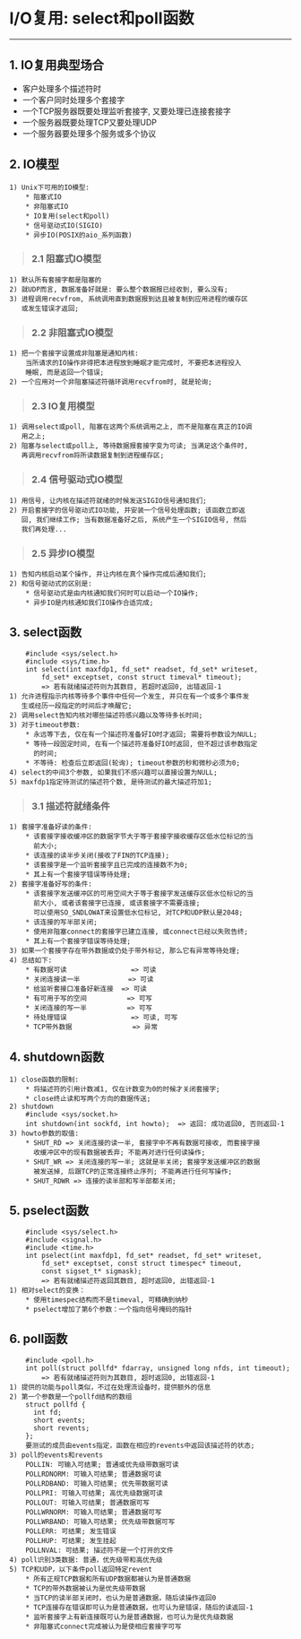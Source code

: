 # **I/O复用: select和poll函数**
***

## **1. IO复用典型场合**
  * 客户处理多个描述符时
  * 一个客户同时处理多个套接字
  * 一个TCP服务器既要处理监听套接字, 又要处理已连接套接字
  * 一个服务器既要处理TCP又要处理UDP
  * 一个服务器要处理多个服务或多个协议


## **2. IO模型**
    1) Unix下可用的IO模型:
        * 阻塞式IO
        * 非阻塞式IO
        * IO复用(select和poll)
        * 信号驱动式IO(SIGIO)
        * 异步IO(POSIX的aio_系列函数)
> ### **2.1 阻塞式IO模型**
    1) 默认所有套接字都是阻塞的
    2) 就UDP而言, 数据准备好就是: 要么整个数据报已经收到, 要么没有;
    3) 进程调用recvfrom, 系统调用直到数据报到达且被复制到应用进程的缓存区
       或发生错误才返回;
> ### **2.2 非阻塞式IO模型**
    1) 把一个套接字设置成非阻塞是通知内核:
        当所请求的IO操作非得把本进程放到睡眠才能完成时, 不要把本进程投入
        睡眠, 而是返回一个错误;
    2) 一个应用对一个非阻塞描述符循环调用recvfrom时, 就是轮询;
> ### **2.3 IO复用模型**
    1) 调用select或poll, 阻塞在这两个系统调用之上, 而不是阻塞在真正的IO调
       用之上;
    2) 阻塞与select或poll上, 等待数据报套接字变为可读; 当满足这个条件时,
       再调用recvfrom将所读数据复制到进程缓存区;
> ### **2.4 信号驱动式IO模型**
    1) 用信号, 让内核在描述符就绪的时候发送SIGIO信号通知我们;
    2) 开启套接字的信号驱动式IO功能, 并安装一个信号处理函数; 该函数立即返
       回, 我们继续工作; 当有数据准备好之后, 系统产生一个SIGIO信号, 然后
       我们再处理...
> ### **2.5 异步IO模型**
    1) 告知内核启动某个操作, 并让内核在真个操作完成后通知我们;
    2) 和信号驱动式的区别是:
        * 信号驱动式是由内核通知我们何时可以启动一个IO操作;
        * 异步IO是内核通知我们IO操作合适完成;


## **3. select函数**
        #include <sys/select.h>
        #include <sys/time.h>
        int select(int maxfdp1, fd_set* readset, fd_set* writeset,
            fd_set* exceptset, const struct timeval* timeout);
            => 若有就绪描述符则为其数目, 若超时返回0, 出错返回-1
    1) 允许进程指示内核等待多个事件中任何一个发生, 并只在有一个或多个事件发
       生或经历一段指定的时间后才唤醒它;
    2) 调用select告知内核对哪些描述符感兴趣以及等待多长时间;
    3) 对于timeout参数:
        * 永远等下去, 仅在有一个描述符准备好IO时才返回; 需要将参数设为NULL;
        * 等待一段固定时间, 在有一个描述符准备好IO时返回, 但不超过该参数指定
          的时间;
        * 不等待: 检查后立即返回(轮询); timeout参数的秒和微秒必须为0;
    4) select的中间3个参数, 如果我们不感兴趣可以直接设置为NULL;
    5) maxfdp1指定待测试的描述符个数, 是待测试的最大描述符加1;
> ### **3.1 描述符就绪条件**
    1) 套接字准备好读的条件:
        * 该套接字接收缓冲区的数据字节大于等于套接字接收缓存区低水位标记的当
          前大小;
        * 该连接的读半步关闭(接收了FIN的TCP连接);
        * 该套接字是一个监听套接字且已完成的连接数不为0;
        * 其上有一个套接字错误等待处理;
    2) 套接字准备好写的条件:
        * 该套接字发送缓冲区的可用空间大于等于套接字发送缓存区低水位标记的当
          前大小, 或者该套接字已连接, 或该套接字不需要连接;
          可以使用SO_SNDLOWAT来设置低水位标记, 对TCP和UDP默认是2048;
        * 该连接的写半部关闭;
        * 使用非阻塞connect的套接字已建立连接, 或connect已经以失败告终;
        * 其上有一个套接字错误等待处理;
    3) 如果一个套接字存在带外数据或仍处于带外标记, 那么它有异常等待处理;
    4) 总结如下:
        * 有数据可读                => 可读
        * 关闭连接读一半            => 可读
        * 给监听套接口准备好新连接  => 可读
        * 有可用于写的空间          => 可写
        * 关闭连接的写一半          => 可写
        * 待处理错误                => 可读, 可写
        * TCP带外数据               => 异常


## **4. shutdown函数**
    1) close函数的限制:
        * 将描述符的引用计数减1, 仅在计数变为0的时候才关闭套接字;
        * close终止读和写两个方向的数据传送;
    2) shutdown
        #include <sys/socket.h>
        int shutdown(int sockfd, int howto);  => 返回: 成功返回0, 否则返回-1
    3) howto参数的取值:
        * SHUT_RD => 关闭连接的读一半, 套接字中不再有数据可接收, 而套接字接
          收缓冲区中的现有数据被丢弃; 不能再对进行任何读操作;
        * SHUT_WR => 关闭连接的写一半; 这就是半关闭; 套接字发送缓冲区的数据
          被发送掉, 后跟TCP的正常连接终止序列; 不能再进行任何写操作;
        * SHUT_RDWR => 连接的读半部和写半部都关闭;


## **5. pselect函数**
        #include <sys/select.h>
        #include <signal.h>
        #include <time.h>
        int pselect(int maxfdp1, fd_set* readset, fd_set* writeset,
            fd_set* exceptset, const struct timespec* timeout, 
            const sigset_t* sigmask);
            => 若有就绪描述符返回其数目, 超时返回0, 出错返回-1
    1) 相对select的变换：
        * 使用timespec结构而不是timeval, 可精确到纳秒
        * pselect增加了第6个参数：一个指向信号掩码的指针


## **6. poll函数**
        #include <poll.h>
        int poll(struct pollfd* fdarray, unsigned long nfds, int timeout);
            => 若有就绪描述符则为其数目, 超时返回0, 出错返回-1
    1) 提供的功能与poll类似，不过在处理流设备时，提供额外的信息
    2) 第一个参数是一个pollfd结构的数组
        struct pollfd {
          int fd;
          short events;
          short revents;
        };
        要测试的成员由events指定，函数在相应的revents中返回该描述符的状态;
    3) poll的events和revents
        POLLIN: 可输入可结果; 普通或优先级带数据可读
        POLLRDNORM: 可输入可结果; 普通数据可读
        POLLRDBAND: 可输入可结果; 优先带数据可读
        POLLPRI: 可输入可结果; 高优先级数据可读
        POLLOUT: 可输入可结果; 普通数据可写
        POLLWRNORM: 可输入可结果; 普通数据可写
        POLLWRBAND: 可输入可结果; 优先级带数据可写
        POLLERR: 可结果; 发生错误
        POLLHUP: 可结果; 发生挂起
        POLLNVAL: 可结果; 描述符不是一个打开的文件
    4) poll识别3类数据: 普通，优先级带和高优先级
    5) TCP和UDP，以下条件poll返回特定revent
        * 所有正规TCP数据和所有UDP数据都被认为是普通数据
        * TCP的带外数据被认为是优先级带数据
        * 当TCP的读半部关闭时，也认为是普通数据，随后读操作返回0
        * TCP连接存在错误即可认为是普通数据，也可认为是错误，随后的读返回-1
        * 监听套接字上有新连接既可认为是普通数据，也可认为是优先级数据
        * 非阻塞式connect完成被认为是使相应套接字可写
